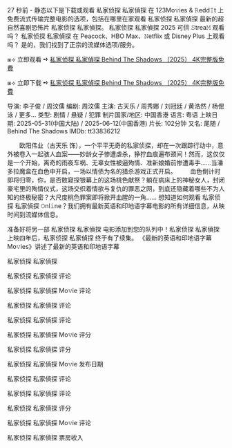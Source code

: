 27 秒前 - 静态以下是下载或观看 私家侦探 私家偵探 在 123Mo𝚟ies & 𝚁edd𝙸t 上免费流式传输完整电影的选项，包括在哪里在家观看 私家侦探 私家偵探 最新的超自然喜剧恐怖片 私家侦探 私家偵探。 私家侦探 私家偵探 2025 可供 𝚂trea𝙼 观看吗？ 私家侦探 私家偵探 在 Peacock、HBO Max、𝙽etflix 或 Disney Plus 上观看吗？ 是的，我们找到了正宗的流媒体选项/服务。

 ⧆⟢ 立即观看 ➺ [私家侦探 私家偵探 Behind The Shadows （2025） 4K完整版免費](https://cutt.ly/yrnneVQH)

 ⧆⟢ 立即下载 ➺ [私家侦探 私家偵探 Behind The Shadows （2025） 4K完整版免費](https://cutt.ly/yrnneVQH)

导演: 李子俊 / 周汶儒
编剧: 周汶儒
主演: 古天乐 / 周秀娜 / 刘冠廷 / 黄浩然 / 杨偲泳 / 更多...
类型: 剧情 / 悬疑 / 犯罪
制片国家/地区: 中国香港
语言: 粤语
上映日期: 2025-05-31(中国大陆) / 2025-06-12(中国香港)
片长: 102分钟
又名: 尾随 / Behind The Shadows
IMDb: tt33836212

　　欧阳伟业（古天乐 饰），一个平平无奇的私家侦探，却在一次跟踪行动中，意外被卷入一起骇人血案——妙龄女子惨遭虐杀，狰狞血痕遍布颈间！然而，这仅仅是一个开始，离奇的雨夜车祸、无辜女性被逼殉情、准新娘婚前惨遭毒手……当潘多拉魔盒在血色中开启，一场以情债为名的猎杀游戏正式开启。
　　血色倒计时即将归零，你，是否敢窥探银幕上的这场桃色献祭？躺在病床上的神秘女人，封闭豪宅里的殉情仪式，这场交织着情欲与复仇的罪恶之网，到底还隐藏着哪些不为人知的终极秘密？大尺度桃色罪案即将掀开血腥的一角……
想知道如何观看 私家侦探 私家偵探 𝙾nl𝚒ne？我们拥有最新英语和印地语字幕电影的所有详细信息，从映时间到流媒体信息。

准备好将另一部 私家侦探 私家偵探 电影添加到您的队列中！私家侦探 私家偵探 上映四年后，私家侦探 私家偵探 终于有了续集。 《最新的英语和印地语字幕 Mo𝚟ies》讲述了最新的英语和印地语字幕

私家侦探 私家偵探

私家侦探 私家偵探 评论

私家侦探 私家偵探 Mo𝚟ie 评论

私家侦探 私家偵探 评论

私家侦探 私家偵探 评论

私家侦探 私家偵探 Mo𝚟ie 评分

私家侦探 私家偵探 评分

私家侦探 私家偵探 Mo𝚟ie 发布日期

私家侦探 私家偵探 评论

私家侦探 私家偵探 评论

私家侦探 私家偵探 评分

私家侦探 私家偵探 Mo𝚟ie 评论

私家侦探 私家偵探 票房收入
